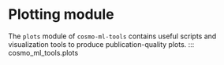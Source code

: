 # Plotting module
The `plots` module of `cosmo-ml-tools` contains useful scripts and visualization tools to produce publication-quality plots.
::: cosmo_ml_tools.plots
